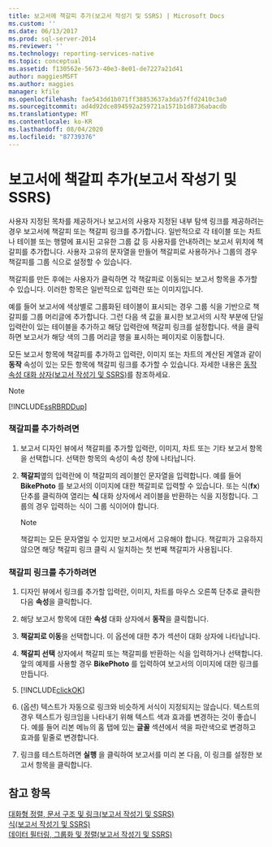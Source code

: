 ```yaml
---
title: 보고서에 책갈피 추가(보고서 작성기 및 SSRS) | Microsoft Docs
ms.custom: ''
ms.date: 06/13/2017
ms.prod: sql-server-2014
ms.reviewer: ''
ms.technology: reporting-services-native
ms.topic: conceptual
ms.assetid: f130562e-5673-40e3-8e01-de7227a21d41
author: maggiesMSFT
ms.author: maggies
manager: kfile
ms.openlocfilehash: fae543dd1b071ff38853637a3da57ffd2410c3a0
ms.sourcegitcommit: ad4d92dce894592a259721a1571b1d8736abacdb
ms.translationtype: MT
ms.contentlocale: ko-KR
ms.lasthandoff: 08/04/2020
ms.locfileid: "87739376"
---
```

# <a name="add-a-bookmark-to-a-report-report-builder-and-ssrs"></a>보고서에 책갈피 추가(보고서 작성기 및 SSRS)
  사용자 지정된 목차를 제공하거나 보고서의 사용자 지정된 내부 탐색 링크를 제공하려는 경우 보고서에 책갈피 또는 책갈피 링크를 추가합니다. 일반적으로 각 테이블 또는 차트나 테이블 또는 행렬에 표시된 고유한 그룹 값 등 사용자를 안내하려는 보고서 위치에 책갈피를 추가합니다. 사용자 고유의 문자열을 만들어 책갈피로 사용하거나 그룹의 경우 책갈피를 그룹 식으로 설정할 수 있습니다.  
  
 책갈피를 만든 후에는 사용자가 클릭하면 각 책갈피로 이동되는 보고서 항목을 추가할 수 있습니다. 이러한 항목은 일반적으로 입력란 또는 이미지입니다.  
  
 예를 들어 보고서에 색상별로 그룹화된 테이블이 표시되는 경우 그룹 식을 기반으로 책갈피를 그룹 머리글에 추가합니다. 그런 다음 색 값을 표시한 보고서의 시작 부분에 단일 입력란이 있는 테이블을 추가하고 해당 입력란에 책갈피 링크를 설정합니다. 색을 클릭하면 보고서가 해당 색의 그룹 머리글 행을 표시하는 페이지로 이동합니다.  
  
 모든 보고서 항목에 책갈피를 추가하고 입력란, 이미지 또는 차트의 계산된 계열과 같이 **동작** 속성이 있는 모든 항목에 책갈피 링크를 추가할 수 있습니다. 자세한 내용은 [동작 속성 대화 상자&#40;보고서 작성기 및 SSRS&#41;](../action-properties-dialog-box-report-builder-and-ssrs.md)를 참조하세요.  
  
> [!NOTE]  
>  [!INCLUDE[ssRBRDDup](../../includes/ssrbrddup-md.md)]  
  
### <a name="to-add-a-bookmark"></a>책갈피를 추가하려면  
  
1.  보고서 디자인 뷰에서 책갈피를 추가할 입력란, 이미지, 차트 또는 기타 보고서 항목을 선택합니다. 선택한 항목의 속성이 속성 창에 나타납니다.  
  
2.  **책갈피**옆의 입력란에 이 책갈피의 레이블인 문자열을 입력합니다. 예를 들어 **BikePhoto** 를 보고서의 이미지에 대한 책갈피로 입력할 수 있습니다. 또는 식(**fx**) 단추를 클릭하여 열리는 **식** 대화 상자에서 레이블을 반환하는 식을 지정합니다. 그룹의 경우 입력하는 식이 그룹 식이어야 합니다.  
  
    > [!NOTE]  
    >  책갈피는 모든 문자열일 수 있지만 보고서에서 고유해야 합니다. 책갈피가 고유하지 않으면 해당 책갈피 링크 클릭 시 일치하는 첫 번째 책갈피가 사용됩니다.  
  
### <a name="to-add-a-bookmark-link"></a>책갈피 링크를 추가하려면  
  
1.  디자인 뷰에서 링크를 추가할 입력란, 이미지, 차트를 마우스 오른쪽 단추로 클릭한 다음 **속성**을 클릭합니다.  
  
2.  해당 보고서 항목에 대한 **속성** 대화 상자에서 **동작**을 클릭합니다.  
  
3.  **책갈피로 이동**을 선택합니다. 이 옵션에 대한 추가 섹션이 대화 상자에 나타납니다.  
  
4.  **책갈피 선택** 상자에서 책갈피 또는 책갈피를 반환하는 식을 입력하거나 선택합니다. 앞의 예제를 사용할 경우 **BikePhoto** 를 입력하여 보고서의 이미지에 대한 링크를 만듭니다.  
  
5.  [!INCLUDE[clickOK](../../includes/clickok-md.md)]  
  
6.  (옵션) 텍스트가 자동으로 링크와 비슷하게 서식이 지정되지는 않습니다. 텍스트의 경우 텍스트가 링크임을 나타내기 위해 텍스트 색과 효과를 변경하는 것이 좋습니다. 예를 들어 리본 메뉴의 홈 탭에 있는 **글꼴** 섹션에서 색을 파란색으로 변경하고 효과를 밑줄로 변경합니다.  
  
7.  링크를 테스트하려면 **실행** 을 클릭하여 보고서를 미리 본 다음, 이 링크를 설정한 보고서 항목을 클릭합니다.  
  
## <a name="see-also"></a>참고 항목  
 [대화형 정렬, 문서 구조 및 링크&#40;보고서 작성기 및 SSRS&#41;](interactive-sort-document-maps-and-links-report-builder-and-ssrs.md)   
 [식&#40;보고서 작성기 및 SSRS&#41;](expressions-report-builder-and-ssrs.md)   
 [데이터 필터링, 그룹화 및 정렬&#40;보고서 작성기 및 SSRS&#41;](filter-group-and-sort-data-report-builder-and-ssrs.md)  
  
  
